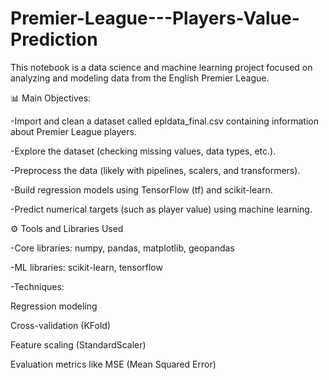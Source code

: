 # Premier-League---Players-Value-Prediction
This notebook is a data science and machine learning project focused on analyzing and modeling data from the English Premier League.

📊 Main Objectives:

-Import and clean a dataset called epldata_final.csv containing information about Premier League players.

-Explore the dataset (checking missing values, data types, etc.).

-Preprocess the data (likely with pipelines, scalers, and transformers).

-Build regression models using TensorFlow (tf) and scikit-learn.

-Predict numerical targets (such as player value) using machine learning.

⚙️ Tools and Libraries Used

-Core libraries: numpy, pandas, matplotlib, geopandas

-ML libraries: scikit-learn, tensorflow

-Techniques:

  Regression modeling

  Cross-validation (KFold)

  Feature scaling (StandardScaler)

  Evaluation metrics like MSE (Mean Squared Error)
